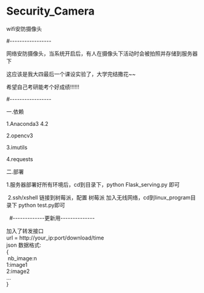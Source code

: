 # Security_Camera
wifi安防摄像头</p>
#-----------------</p>
网络安防摄像头，当系统开启后，有人在摄像头下活动时会被拍照并存储到服务器下</p>
这应该是我大四最后一个课设实验了，大学完结撒花~~  </p>
希望自己考研能考个好成绩!!!!!!</p>
#-----------------  

一.依赖</p>
  1.Anaconda3 4.2</p>
  2.opencv3  </p>
  3.imutils  </p>
  4.requests  </p>
</p>
二.部署</p>
</p>
  1.服务器部署好所有环境后，cd到目录下，python Flask_serving.py 即可</p>
  2.ssh/xshell 链接到树莓派，配置 树莓派 加入无线网络，cd到linux_program目录下 python test.py即可</p>
  
  
#-------------更新用--------------</p>
加入了转发接口  
url = http://your_ip:port/download/time  
json 数据格式:  
{  
  nb_image:n  
  1:image1  
  2:image2  
  ...  
}  
